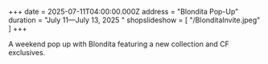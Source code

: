 +++
date = 2025-07-11T04:00:00.000Z
address = "Blondita Pop-Up"
duration = "July 11—July 13, 2025 "
shopslideshow = [ "/BlonditaInvite.jpeg" ]
+++

A weekend pop up with Blondita featuring a new collection and CF exclusives. 




